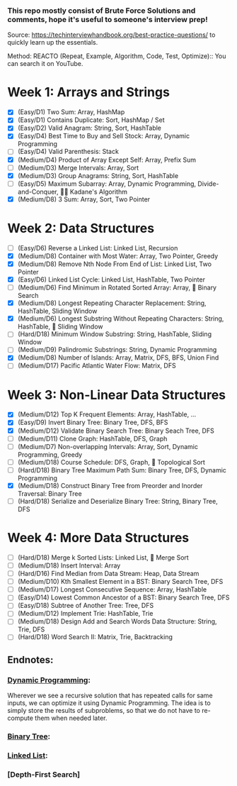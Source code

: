 ### This repo mostly consist of Brute Force Solutions and comments, hope it's useful to someone's interview prep!

Source: https://techinterviewhandbook.org/best-practice-questions/ to quickly learn up the essentials.

Method: REACTO (Repeat, Example, Algorithm, Code, Test, Optimize):: You can search it on YouTube.

# Week 1: Arrays and Strings
- [x] (Easy/D1) Two Sum:                                Array, HashMap
- [x] (Easy/D1) Contains Duplicate:                     Sort, HashMap / Set
- [x] (Easy/D2) Valid Anagram:                          String, Sort, HashTable
- [x] (Easy/D4) Best Time to Buy and Sell Stock:        Array, Dynamic Programming
- [ ] (Easy/D4) Valid Parenthesis:                      Stack
- [x] (Medium/D4) Product of Array Except Self:         Array, Prefix Sum
- [ ] (Medium/D3) Merge Intervals:                      Array, Sort
- [x] (Medium/D3) Group Anagrams:                       String, Sort, HashTable
- [ ] (Easy/D5) Maximum Subarray:                       Array, Dynamic Programming, Divide-and-Conquer, 🧙‍♂️ Kadane's Algorithm
- [x] (Medium/D8) 3 Sum:                               Array, Sort, Two Pointer

# Week 2: Data Structures
- [ ] (Easy/D6) Reverse a Linked List:                   Linked List, Recursion
- [x] (Medium/D8) Container with Most Water:             Array, Two Pointer, Greedy
- [x] (Medium/D8) Remove Nth Node From End of List:      Linked List, Two Pointer
- [x] (Easy/D6) Linked List Cycle:                       Linked List, HashTable, Two Pointer
- [ ] (Medium/D6) Find Minimum in Rotated Sorted Array:   Array, 🧙‍ Binary Search
- [x] (Medium/D8) Longest Repeating Character Replacement: String, HashTable, Sliding Window
- [x] (Medium/D6) Longest Substring Without Repeating Characters: String, HashTable, 🧙‍ Sliding Window
- [ ] (Hard/D18) Minimum Window Substring:               String, HashTable, Sliding Window
- [ ] (Medium/D9) Palindromic Substrings:                String, Dynamic Programming
- [x] (Medium/D8) Number of Islands: Array, Matrix, DFS, BFS, Union Find
- [ ] (Medium/D17) Pacific Atlantic Water Flow:         Matrix, DFS

# Week 3: Non-Linear Data Structures
- [x] (Medium/D12) Top K Frequent Elements:              Array, HashTable, ...
- [x] (Easy/D9) Invert Binary Tree:                      Binary Tree, DFS, BFS
- [x] (Medium/D12) Validate Binary Search Tree:          Binary Seach Tree, DFS
- [ ] (Medium/D11) Clone Graph:                          HashTable, DFS, Graph
- [ ] (Medium/D7) Non-overlapping Intervals:             Array, Sort, Dynamic Programming, Greedy
- [ ] (Medium/D18) Course Schedule:                      DFS, Graph, 🧙‍ Topological Sort
- [ ] (Hard/D18) Binary Tree Maximum Path Sum:           Binary Tree, DFS, Dynamic Programming
- [x] (Medium/D18) Construct Binary Tree from Preorder and Inorder Traversal: Binary Tree
- [ ] (Hard/D18) Serialize and Deserialize Binary Tree:  String, Binary Tree, DFS

# Week 4: More Data Structures
- [ ] (Hard/D18) Merge k Sorted Lists:                 Linked List, 🧙‍ Merge Sort
- [ ] (Medium/D18) Insert Interval:                    Array
- [ ] (Hard/D16) Find Median from Data Stream:         Heap, Data Stream
- [ ] (Medium/D10) Kth Smallest Element in a BST:      Binary Search Tree, DFS
- [ ] (Medium/D17) Longest Consecutive Sequence:       Array, HashTable
- [ ] (Easy/D14) Lowest Common Ancestor of a BST:      Binary Search Tree, DFS
- [ ] (Easy/D18) Subtree of Another Tree:              Tree, DFS
- [ ] (Medium/D12) Implement Trie:                     HashTable, Trie
- [ ] (Medium/D18) Design Add and Search Words Data Structure: String, Trie, DFS
- [ ] (Hard/D18) Word Search II:                      Matrix, Trie, Backtracking

## Endnotes:
### [Dynamic Programming](https://www.geeksforgeeks.org/dynamic-programming/):
Wherever we see a recursive solution that has repeated calls for same inputs, we can optimize it using Dynamic Programming. The idea is to simply store the results of subproblems, so that we do not have to re-compute them when needed later.

### [Binary Tree](https://www.geeksforgeeks.org/binary-tree-set-1-introduction/):
### [Linked List](https://www.geeksforgeeks.org/linked-list-set-1-introduction/):
### [Depth-First Search]
